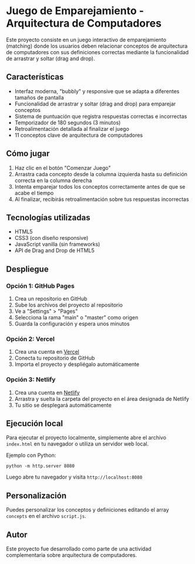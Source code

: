 # Juego de Emparejamiento - Arquitectura de Computadores

Este proyecto consiste en un juego interactivo de emparejamiento (matching) donde los usuarios deben relacionar conceptos de arquitectura de computadores con sus definiciones correctas mediante la funcionalidad de arrastrar y soltar (drag and drop).

## Características

- Interfaz moderna, "bubbly" y responsive que se adapta a diferentes tamaños de pantalla
- Funcionalidad de arrastrar y soltar (drag and drop) para emparejar conceptos
- Sistema de puntuación que registra respuestas correctas e incorrectas
- Temporizador de 180 segundos (3 minutos)
- Retroalimentación detallada al finalizar el juego
- 11 conceptos clave de arquitectura de computadores

## Cómo jugar

1. Haz clic en el botón "Comenzar Juego"
2. Arrastra cada concepto desde la columna izquierda hasta su definición correcta en la columna derecha
3. Intenta emparejar todos los conceptos correctamente antes de que se acabe el tiempo
4. Al finalizar, recibirás retroalimentación sobre tus respuestas incorrectas

## Tecnologías utilizadas

- HTML5
- CSS3 (con diseño responsive)
- JavaScript vanilla (sin frameworks)
- API de Drag and Drop de HTML5

## Despliegue

### Opción 1: GitHub Pages

1. Crea un repositorio en GitHub
2. Sube los archivos del proyecto al repositorio
3. Ve a "Settings" > "Pages"
4. Selecciona la rama "main" o "master" como origen
5. Guarda la configuración y espera unos minutos

### Opción 2: Vercel

1. Crea una cuenta en [Vercel](https://vercel.com/)
2. Conecta tu repositorio de GitHub
3. Importa el proyecto y despliégalo automáticamente

### Opción 3: Netlify

1. Crea una cuenta en [Netlify](https://www.netlify.com/)
2. Arrastra y suelta la carpeta del proyecto en el área designada de Netlify
3. Tu sitio se desplegará automáticamente

## Ejecución local

Para ejecutar el proyecto localmente, simplemente abre el archivo `index.html` en tu navegador o utiliza un servidor web local.

Ejemplo con Python:
```
python -m http.server 8080
```

Luego abre tu navegador y visita `http://localhost:8080`

## Personalización

Puedes personalizar los conceptos y definiciones editando el array `concepts` en el archivo `script.js`.

## Autor

Este proyecto fue desarrollado como parte de una actividad complementaria sobre arquitectura de computadores.
